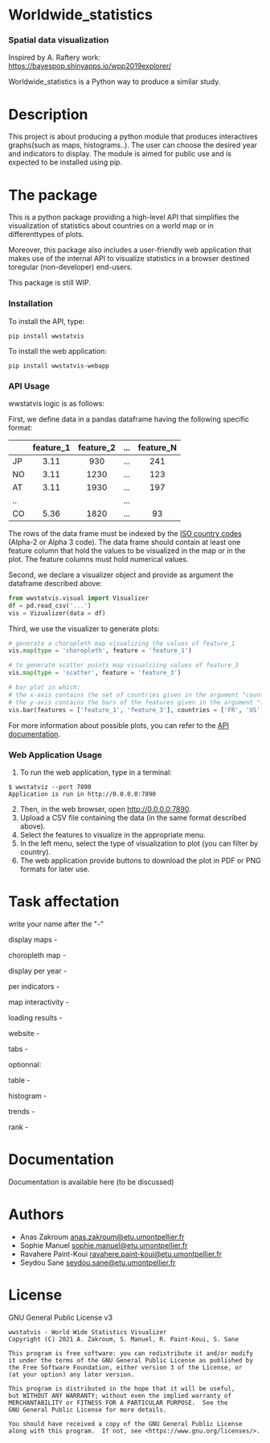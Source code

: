 # Worldwide_statistics
### Spatial data visualization 

Inspired by A. Raftery work:
https://bayespop.shinyapps.io/wpp2019explorer/

Worldwide_statistics is a Python way to produce a similar study.


# Description 

This project is about producing a python module that produces interactives graphs(such as  maps, histograms..). The user can choose the desired year and indicators to display.
The module is aimed for public use and is expected to be installed using pip.

# The package

This is a python package providing a high-level API that simplifies the visualization of statistics about countries on a world map or in differenttypes of plots.

Moreover, this package also includes a user-friendly web application that makes use of the internal API to visualize statistics in a browser destined toregular (non-developer) end-users.

This package is still WIP.

### Installation

To install the API, type:

```
pip install wwstatvis
```

To install the web application:

```
pip install wwstatvis-webapp
```

### API Usage

wwstatvis logic is as follows:

First, we define data in a pandas dataframe having the following specific format:

|    | feature\_1   | feature\_2   | ... | feature\_N   |
|----|:------------:|:------------:|-----|:------------:|
| JP |     3.11     |      930     | ... |      241     |
| NO |     3.11     |     1230     | ... |      123     |
| AT |     3.11     |     1930     | ... |      197     |
| .. |              |              | ... |              |
| CO |     5.36     |     1820     | ... |       93     |

The rows of the data frame must be indexed by the 
[ISO country codes](https://en.wikipedia.org/wiki/List_of_ISO_3166_country_codes) 
(Alpha-2 or Alpha 3 code). The data frame should contain at least one feature
column that hold the values to be visualized in the map or in the plot. The
feature columns must hold numerical values.

Second, we declare a visualizer object and provide as argument the dataframe described above:

```python
from wwstatvis.visual import Visualizer
df = pd.read_csv('...')
vis = Vizualizer(data = df)
```

Third, we use the visualizer to generate plots:

```python
# generate a choropleth map visualizing the values of feature_1
vis.map(type = 'choropleth', feature = 'feature_1') 

# to generate scatter points map visualizing values of feature_3
vis.map(type = 'scatter', feature = 'feature_3')

# bar plot in which:
# the x-axis contains the set of countries given in the argument "countries"
# the y-axis contains the bars of the features given in the argument "features"
vis.bar(features = ['feature_1', 'feature_3'], countries = ['FR', 'US'])
```

For more information about possible plots, you can refer to the 
[API documentation](#).

### Web Application Usage

1. To run the web application, type in a terminal:

```
$ wwstatviz --port 7890
Application is run in http://0.0.0.0:7890
```

2. Then, in the web browser, open http://0.0.0.0:7890.
3. Upload a CSV file containing the data (in the same format described above).
4. Select the features to visualize in the appropriate menu.
4. In the left menu, select the type of visualization to plot (you can filter
   by country).
5. The web application provide buttons to download the plot in PDF or PNG
   formats for later use.

# Task affectation

write your name after the "-"

display maps - 

choropleth map -

display per year -

per indicators -

map interactivity -

loading results - 


website -

tabs -

optionnal:

table -

histogram -

trends -

rank -

# Documentation

Documentation is available here (to be discussed)

# Authors
- Anas Zakroum [anas.zakroum@etu.umontpellier.fr](mailto:anas.zakroum@etu.umontpellier.fr)
- Sophie Manuel [sophie.manuel@etu.umontpellier.fr](mailto:sophie.manuel@etu.umontpellier.fr)
- Ravahere Paint-Koui [ravahere.paint-koui@etu.umontpellier.fr](mailto:ravahere.paint-koui@etu.umontpellier.fr)
- Seydou Sane [seydou.sane@etu.umontpellier.fr](mailto:seydou.sane@etu.umontpellier.fr)

# License

GNU General Public License v3

```
wwstatvis - World Wide Statistics Visualizer
Copyright (C) 2021 A. Zakroum, S. Manuel, R. Paint-Koui, S. Sane

This program is free software: you can redistribute it and/or modify
it under the terms of the GNU General Public License as published by
the Free Software Foundation, either version 3 of the License, or
(at your option) any later version.

This program is distributed in the hope that it will be useful,
but WITHOUT ANY WARRANTY; without even the implied warranty of
MERCHANTABILITY or FITNESS FOR A PARTICULAR PURPOSE.  See the
GNU General Public License for more details.

You should have received a copy of the GNU General Public License
along with this program.  If not, see <https://www.gnu.org/licenses/>.
```
